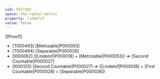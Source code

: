 ```yaml
---
uid: T017185
space: the-radial-metric
property: lindelof
value: false
---
```

[[Proof]]

* [T000493] [Metrizable|P000053]
* [T000494] [Separable|P000026]
* [I000062] ([Lindelof|P000018] + [Metrizable|P000053]) => [Second Countable|P000027]
* [I000125] [Second Countable|P000027] => ([Lindelof|P000018] + [First Countable|P000028] + [Separable|P000026])

